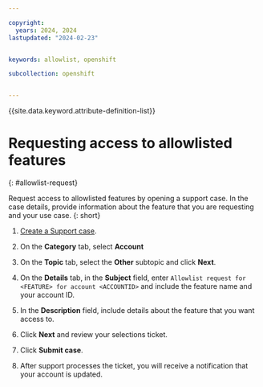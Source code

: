 ```yaml
---

copyright: 
  years: 2024, 2024
lastupdated: "2024-02-23"


keywords: allowlist, openshift

subcollection: openshift


---
```


{{site.data.keyword.attribute-definition-list}}





# Requesting access to allowlisted features
{: #allowlist-request}

Request access to allowlisted features by opening a support case. In the case details, provide information about the feature that you are requesting and your use case.
{: short}

1. [Create a Support case](https://cloud.ibm.com/unifiedsupport/cases/form).

1. On the **Category** tab, select **Account**

1. On the **Topic** tab, select the **Other** subtopic and click **Next**.

1. On the **Details** tab, in the **Subject** field, enter `Allowlist request for <FEATURE> for account <ACCOUNTID>` and include the feature name and your account ID. 

1. In the **Description** field, include details about the feature that you want access to.

1. Click **Next** and review your selections ticket.

1. Click **Submit case**.

1. After support processes the ticket, you will receive a notification that your account is updated.

